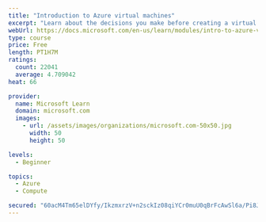 ```yaml
---
title: "Introduction to Azure virtual machines"
excerpt: "Learn about the decisions you make before creating a virtual machine, the options to create and manage the VM, and the extensions and services you use to manage your VM."
webUrl: https://docs.microsoft.com/en-us/learn/modules/intro-to-azure-virtual-machines/
type: course
price: Free
length: PT1H7M
ratings:
  count: 22041
  average: 4.709042
heat: 66

provider:
  name: Microsoft Learn
  domain: microsoft.com
  images:
    - url: /assets/images/organizations/microsoft.com-50x50.jpg
      width: 50
      height: 50

levels:
  - Beginner

topics:
  - Azure
  - Compute

secured: "60acM4Tm65elDYfy/IkzmxrzV+n2sckIz08qiYCr0muU0qBrFcAwSl6a/Pi8JvIozRwsCiVRPbT2yUKZhLrx7MuzuKDIOmtejff/EDrMeOH2YY/wdGTE3yiM2RsvttHCczyepLLwKSx8CmtU5mKtJZMIog97jl+GYCavPwVR00uKsobuXqExfaxlmQ9Ul4NRqpYsCm6qcs0PsZObO6rt+UIQSSPj50D1ys6+mnXXRpc83z0rKBnhXwg46ZjSYC6YCT1EObyPk1AW70bpLZdFRn6iYzYCvLIFNfAKvnZiFD0HZSuRLtzqjZDNb3/tK6Y9lty92wkgBn8GBy+xlPNry2PrRM44Cie54SVfH1j4ddAIhdWEWGpf16VEBohtx6WGt1xeMC4eZV3txXsTxF42yfkTYAzl6Pu+LO5D1MDaqWTQAbUh///0xWpIY9VzVfok;gBp1hES6wR+Yc4bsNKUfnw=="
---
```



